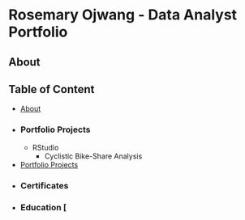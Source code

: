 # Rosemary Ojwang - Data Analyst Portfolio

## About

## Table of Content
  - [About](About)
  - ### Portfolio Projects
      - RStudio
          - Cyclistic Bike-Share Analysis 
  - [Portfolio Projects](#Portfolio-Projects)
  - ### Certificates
  - ### Education                             [
    
